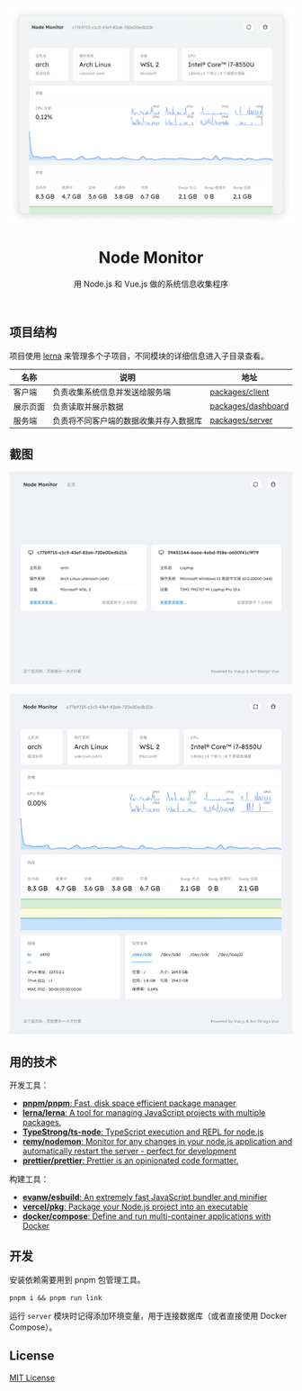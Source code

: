 <p align="center">
  <img alt="封面" src="images/封面.webp" />
</p>

<h1 align="center">Node Monitor</h1>

<p align="center">用 Node.js 和 Vue.js 做的系统信息收集程序</p>

<br />

## 项目结构

项目使用 [lerna](https://github.com/lerna/lerna) 来管理多个子项目，不同模块的详细信息进入子目录查看。

| 名称     | 说明                                   | 地址                                     |
| -------- | -------------------------------------- | ---------------------------------------- |
| 客户端   | 负责收集系统信息并发送给服务端         | [packages/client](packages/client)       |
| 展示页面 | 负责读取并展示数据                     | [packages/dashboard](packages/dashboard) |
| 服务端   | 负责将不同客户端的数据收集并存入数据库 | [packages/server](packages/server)       |

## 截图

![监控列表](images/监控列表.jpg)

![监控状态](images/监控状态.jpg)

## 用的技术

开发工具：

- [**pnpm/pnpm**: Fast, disk space efficient package manager](https://github.com/pnpm/pnpm)
- [**lerna/lerna**: A tool for managing JavaScript projects with multiple packages.](https://github.com/lerna/lerna)
- [**TypeStrong/ts-node**: TypeScript execution and REPL for node.js](https://github.com/TypeStrong/ts-node)
- [**remy/nodemon**: Monitor for any changes in your node.js application and automatically restart the server - perfect for development](https://github.com/remy/nodemon)
- [**prettier/prettier**: Prettier is an opinionated code formatter.](https://github.com/prettier/prettier)

构建工具：

- [**evanw/esbuild**: An extremely fast JavaScript bundler and minifier](https://github.com/evanw/esbuild)
- [**vercel/pkg**: Package your Node.js project into an executable](https://github.com/vercel/pkg)
- [**docker/compose**: Define and run multi-container applications with Docker](https://github.com/docker/compose)

## 开发

安装依赖需要用到 pnpm 包管理工具。

```shell
pnpm i && pnpm run link
```

运行 `server` 模块时记得添加环境变量，用于连接数据库（或者直接使用 Docker Compose）。

## License

[MIT License](LICENSE)
